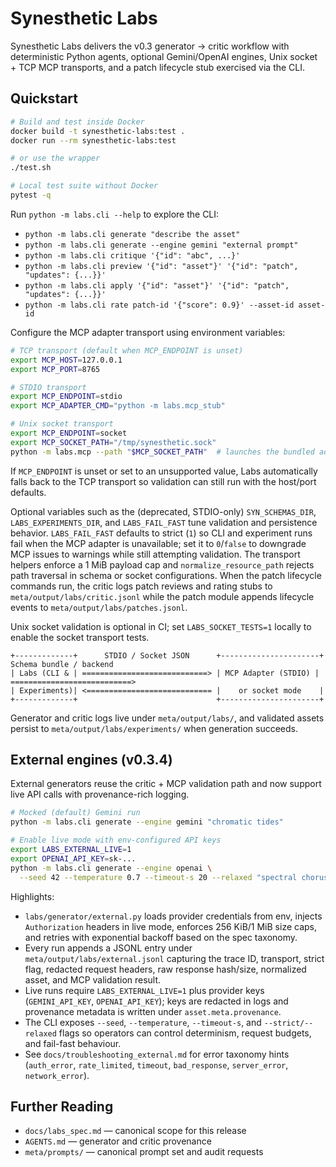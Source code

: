 # Synesthetic Labs

Synesthetic Labs delivers the v0.3 generator → critic workflow with deterministic Python agents, optional Gemini/OpenAI engines, Unix socket + TCP MCP transports, and a patch lifecycle stub exercised via the CLI.

## Quickstart

```bash
# Build and test inside Docker
docker build -t synesthetic-labs:test .
docker run --rm synesthetic-labs:test

# or use the wrapper
./test.sh

# Local test suite without Docker
pytest -q
```

Run `python -m labs.cli --help` to explore the CLI:

* `python -m labs.cli generate "describe the asset"`
* `python -m labs.cli generate --engine gemini "external prompt"`
* `python -m labs.cli critique '{"id": "abc", ...}'`
* `python -m labs.cli preview '{"id": "asset"}' '{"id": "patch", "updates": {...}}'`
* `python -m labs.cli apply '{"id": "asset"}' '{"id": "patch", "updates": {...}}'`
* `python -m labs.cli rate patch-id '{"score": 0.9}' --asset-id asset-id`

Configure the MCP adapter transport using environment variables:

```bash
# TCP transport (default when MCP_ENDPOINT is unset)
export MCP_HOST=127.0.0.1
export MCP_PORT=8765

# STDIO transport
export MCP_ENDPOINT=stdio
export MCP_ADAPTER_CMD="python -m labs.mcp_stub"

# Unix socket transport
export MCP_ENDPOINT=socket
export MCP_SOCKET_PATH="/tmp/synesthetic.sock"
python -m labs.mcp --path "$MCP_SOCKET_PATH"  # launches the bundled adapter once
```

If `MCP_ENDPOINT` is unset or set to an unsupported value, Labs automatically falls back to the TCP transport so validation can still run with the host/port defaults.

Optional variables such as the (deprecated, STDIO-only) `SYN_SCHEMAS_DIR`,
`LABS_EXPERIMENTS_DIR`, and `LABS_FAIL_FAST` tune validation and persistence
behavior. `LABS_FAIL_FAST`
defaults to strict (`1`) so CLI and experiment runs fail when the MCP adapter
is unavailable; set it to `0`/`false` to downgrade MCP issues to warnings while
still attempting validation. The transport helpers enforce a 1 MiB payload cap and
`normalize_resource_path` rejects path traversal in schema or socket
configurations. When the patch lifecycle commands run, the critic logs patch
reviews and rating stubs to `meta/output/labs/critic.jsonl` while the patch
module appends lifecycle events to `meta/output/labs/patches.jsonl`.

Unix socket validation is optional in CI; set `LABS_SOCKET_TESTS=1` locally to
enable the socket transport tests.

```text
+-------------+      STDIO / Socket JSON      +----------------------+      Schema bundle / backend
| Labs (CLI & | ============================> | MCP Adapter (STDIO) | ===========================>
| Experiments)| <============================ |    or socket mode    |
+-------------+                               +----------------------+
```

Generator and critic logs live under `meta/output/labs/`, and validated assets
persist to `meta/output/labs/experiments/` when generation succeeds.

## External engines (v0.3.4)

External generators reuse the critic + MCP validation path and now support live API calls with provenance-rich logging.

```bash
# Mocked (default) Gemini run
python -m labs.cli generate --engine gemini "chromatic tides"

# Enable live mode with env-configured API keys
export LABS_EXTERNAL_LIVE=1
export OPENAI_API_KEY=sk-...
python -m labs.cli generate --engine openai \
  --seed 42 --temperature 0.7 --timeout-s 20 --relaxed "spectral chorus"
```

Highlights:

- `labs/generator/external.py` loads provider credentials from env, injects `Authorization` headers in live mode, enforces 256 KiB/1 MiB size caps, and retries with exponential backoff based on the spec taxonomy.
- Every run appends a JSONL entry under `meta/output/labs/external.jsonl` capturing the trace ID, transport, strict flag, redacted request headers, raw response hash/size, normalized asset, and MCP validation result.
- Live runs require `LABS_EXTERNAL_LIVE=1` plus provider keys (`GEMINI_API_KEY`, `OPENAI_API_KEY`); keys are redacted in logs and provenance metadata is written under `asset.meta.provenance`.
- The CLI exposes `--seed`, `--temperature`, `--timeout-s`, and `--strict/--relaxed` flags so operators can control determinism, request budgets, and fail-fast behaviour.
- See `docs/troubleshooting_external.md` for error taxonomy hints (`auth_error`, `rate_limited`, `timeout`, `bad_response`, `server_error`, `network_error`).

## Further Reading

* `docs/labs_spec.md` — canonical scope for this release
* `AGENTS.md` — generator and critic provenance
* `meta/prompts/` — canonical prompt set and audit requests
